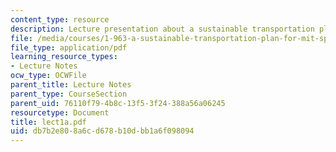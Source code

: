 ```yaml
---
content_type: resource
description: Lecture presentation about a sustainable transportation plan for MIT.
file: /media/courses/1-963-a-sustainable-transportation-plan-for-mit-spring-2007/db7b2e808a6cd678b10dbb1a6f098094_lect1a.pdf
file_type: application/pdf
learning_resource_types:
- Lecture Notes
ocw_type: OCWFile
parent_title: Lecture Notes
parent_type: CourseSection
parent_uid: 76110f79-4b8c-13f5-3f24-388a56a06245
resourcetype: Document
title: lect1a.pdf
uid: db7b2e80-8a6c-d678-b10d-bb1a6f098094
---
```

